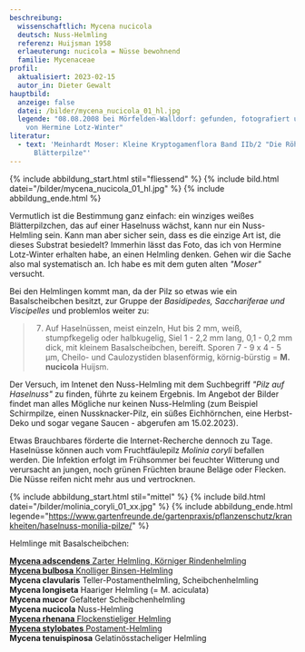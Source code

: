 ```yaml
---
beschreibung:
  wissenschaftlich: Mycena nucicola
  deutsch: Nuss-Helmling
  referenz: Huijsman 1958
  erlaeuterung: nucicola = Nüsse bewohnend
  familie: Mycenaceae
profil:
  aktualisiert: 2023-02-15
  autor_in: Dieter Gewalt
hauptbild:
  anzeige: false
  datei: /bilder/mycena_nucicola_01_hl.jpg
  legende: "08.08.2008 bei Mörfelden-Walldorf: gefunden, fotografiert und bestimmt
    von Hermine Lotz-Winter"
literatur:
  - text: 'Meinhardt Moser: Kleine Kryptogamenflora Band IIb/2 "Die Röhrlinge und
      Blätterpilze"'
---
```

{% include abbildung_start.html stil="fliessend" %}
{% include bild.html datei="/bilder/mycena_nucicola_01_hl.jpg" %}
{% include abbildung_ende.html %}

Vermutlich ist die Bestimmung ganz einfach: ein winziges weißes Blätterpilzchen, das auf einer Haselnuss wächst, kann nur ein Nuss-Helmling sein. Kann man aber sicher sein, dass es die einzige Art ist, die dieses Substrat besiedelt? Immerhin lässt das Foto, das ich von Hermine Lotz-Winter erhalten habe, an einen Helmling denken. Gehen wir die Sache also mal systematisch an. Ich habe es mit dem guten alten *"Moser"* versucht.

Bei den Helmlingen kommt man, da der Pilz so etwas wie ein Basalscheibchen besitzt, zur Gruppe der *Basidipedes, Sacchariferae und Viscipelles* und problemlos weiter zu:

> 7. Auf Haselnüssen, meist einzeln, Hut bis 2 mm, weiß, stumpfkegelig oder halbkugelig, Siel 1 - 2,2 mm lang, 0,1 - 0,2 mm dick, mit kleinem Basalscheibchen, bereift. Sporen 7 - 9 x 4 - 5 µm, Cheilo- und Caulozystiden blasenförmig, körnig-bürstig = **M. nucicola** Huijsm. 

Der Versuch, im Intenet den Nuss-Helmling mit dem Suchbegriff *"Pilz auf Haselnuss"* zu finden, führte zu keinem Ergebnis. Im Angebot der Bilder findet man alles Mögliche nur keinen Nuss-Helmling (zum Beispiel Schirmpilze, einen Nussknacker-Pilz, ein süßes Eichhörnchen, eine Herbst-Deko und sogar vegane Saucen - abgerufen am 15.02.2023).

Etwas Brauchbares förderte die Internet-Recherche dennoch zu Tage. Haselnüsse können auch vom Fruchtfäulepilz *Molinia coryli* befallen werden. Die Infektion erfolgt im Frühsommer bei feuchter Witterung und verursacht an jungen, noch grünen Früchten braune Beläge oder Flecken. Die Nüsse reifen nicht mehr aus und vertrocknen.

{% include abbildung_start.html stil="mittel" %}
{% include bild.html datei="/bilder/molinia_coryli_01_xx.jpg" %}
{% include abbildung_ende.html legende="https://www.gartenfreunde.de/gartenpraxis/pflanzenschutz/krankheiten/haselnuss-monilia-pilze/" %}

Helmlinge mit Basalscheibchen:

[**Mycena adscendens** Zarter Helmling, Körniger Rindenhelmling](/pilze/mycena-adscendens-zarter-helmling-körniger-rindenhelmling)\
[**Mycena bulbosa** Knolliger Binsen-Helmling](/pilze/mycena-bulbosa-knolliger-binsen-helmling)\
**Mycena clavularis** Teller-Postamenthelmling, Scheibchenhelmling\
**Mycena longiseta** Haariger Helmling (= M. aciculata)\
**Mycena mucor** Gefalteter Scheibchenhelmling\
**Mycena nucicola** Nuss-Helmling\
[**Mycena rhenana** Flockenstieliger Helmling](/pilze/mycena-rhenana-flockenstieliger-helmling)\
[**Mycena stylobates** Postament-Helmling](/pilze/mycena-stylobates-postament-helmling)\
**Mycena tenuispinosa** Gelatinösstacheliger Helmling
